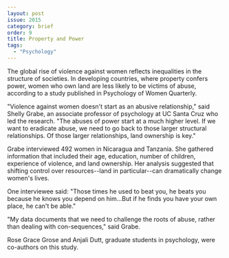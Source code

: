 ```yaml
---
layout: post
issue: 2015
category: brief
order: 9
title: Property and Power
tags:
  - "Psychology"
---
```


The global rise of violence against women reflects inequalities in the structure of societies. In developing countries, where property confers power, women who own land are less likely to be victims of abuse, according to a study published in Psychology of Women Quarterly.

"Violence against women doesn't start as an abusive relationship," said Shelly Grabe, an associate professor of psychology at UC Santa Cruz who led the research. "The abuses of power start at a much higher level. If we want to eradicate abuse, we need to go back to those larger structural relationships. Of those larger relationships, land ownership is key."

Grabe interviewed 492 women in Nicaragua and Tanzania. She gathered information that included their age, education, number of children, experience of violence, and land ownership. Her analysis suggested that shifting control over resources--land in particular--can dramatically change women's lives.

One interviewee said: "Those times he used to beat you, he beats you because he knows you depend on him...But if he finds you have your own place, he can't be able."

"My data documents that we need to challenge the roots of abuse, rather than dealing with con-sequences," said Grabe.

Rose Grace Grose and Anjali Dutt, graduate students in psychology, were co-authors on this study.

